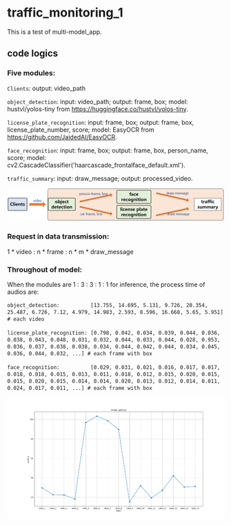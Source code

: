 # traffic_monitoring_1
This is a test of multi-model_app.

## code logics

### Five modules: 

`Clients`: output: video_path

`object_detection`: input: video_path; output: frame, box;
model: hustvl/yolos-tiny from https://huggingface.co/hustvl/yolos-tiny.

`license_plate_recognition`: input: frame, box; output: frame, box, license_plate_number, score;
model: EasyOCR from https://github.com/JaidedAI/EasyOCR.

`face_recognition`: input: frame, box; output: frame, box, person_name, score;
model: cv2.CascadeClassifier('haarcascade_frontalface_default.xml').

`traffic_summary`: input: draw_message; output: processed_video.

![Image](https://github.com/lifang535/traffic_monitoring_1/blob/main/app.png)

### Request in data transmission:

1 * video : n * frame : n * m * draw_message

### Throughout of model:

When the modules are 1 : 3 : 3 : 1 : 1 for inference, the process time of audios are:
```
object_detection:          [13.755, 14.695, 5.131, 9.726, 20.354, 25.487, 6.726, 7.12, 4.979, 14.983, 2.593, 8.596, 16.668, 5.65, 5.951] # each video

license_plate_recognition: [0.798, 0.042, 0.034, 0.039, 0.044, 0.036, 0.038, 0.043, 0.048, 0.031, 0.032, 0.044, 0.033, 0.044, 0.028, 0.953, 0.036, 0.037, 0.038, 0.038, 0.034, 0.044, 0.042, 0.044, 0.034, 0.045, 0.036, 0.044, 0.032, ...] # each frame with box

face_recognition:          [0.029, 0.031, 0.021, 0.016, 0.017, 0.017, 0.018, 0.018, 0.015, 0.013, 0.011, 0.018, 0.012, 0.015, 0.020, 0.015, 0.015, 0.020, 0.015, 0.014, 0.014, 0.020, 0.013, 0.012, 0.014, 0.011, 0.024, 0.017, 0.011, ...] # each frame with box
```

![Image](https://github.com/lifang535/traffic_monitoring_1/blob/main/latency.png)
